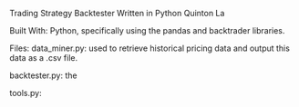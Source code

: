 Trading Strategy Backtester Written in Python
Quinton La

Built With: Python, specifically using the pandas and backtrader libraries.

Files:
data_miner.py: used to retrieve historical pricing data and output this data as a .csv file.

backtester.py: the 

tools.py: 

